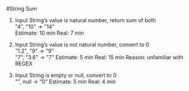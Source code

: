 #String Sum

1. Input String’s value is natural number, return sum of both  
"4", "10" → "14"  
Estimate: 10 min
Real: 7 min

2. Input String’s value is not natural number, convert to 0  
"1.2", "9" → "9"  
"7", "3.6" → "7"
Estimate: 5 min
Real: 15 min
Reason: unfamiliar with REGEX

3. Input String is empty or null, convert to 0  
"", null  → "0"
Estimate: 5 min
Real: 4 min